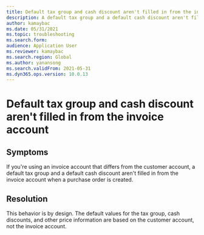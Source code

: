 ```yaml
---
title: Default tax group and cash discount aren't filled in from the invoice account
description: A default tax group and a default cash discount aren't filled in from the invoice account
author: kamaybac
ms.date: 05/31/2021
ms.topic: troubleshooting
ms.search.form: 
audience: Application User
ms.reviewer: kamaybac
ms.search.region: Global
ms.author: yanansong
ms.search.validFrom: 2021-05-31
ms.dyn365.ops.version: 10.0.13
---
```


# Default tax group and cash discount aren't filled in from the invoice account

## Symptoms

If you're using an invoice account that differs from the customer account, a default tax group and a default cash discount aren't filled in from the invoice account when a purchase order is created.

## Resolution

This behavior is by design. The default values for the tax group, cash discounts, and other price information are based on the customer account, not the invoice account.


